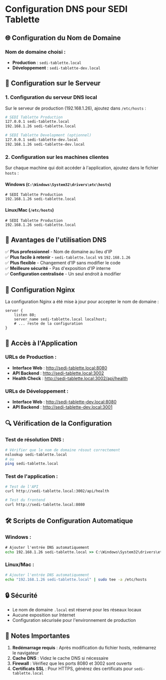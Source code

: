 # Configuration DNS pour SEDI Tablette

## 🌐 Configuration du Nom de Domaine

### **Nom de domaine choisi :**
- **Production** : `sedi-tablette.local`
- **Développement** : `sedi-tablette-dev.local`

## 🔧 Configuration sur le Serveur

### 1. **Configuration du serveur DNS local**

Sur le serveur de production (192.168.1.26), ajoutez dans `/etc/hosts` :

```bash
# SEDI Tablette Production
127.0.0.1 sedi-tablette.local
192.168.1.26 sedi-tablette.local

# SEDI Tablette Development (optionnel)
127.0.0.1 sedi-tablette-dev.local
192.168.1.26 sedi-tablette-dev.local
```

### 2. **Configuration sur les machines clientes**

Sur chaque machine qui doit accéder à l'application, ajoutez dans le fichier `hosts` :

#### **Windows** (`C:\Windows\System32\drivers\etc\hosts`)
```
# SEDI Tablette Production
192.168.1.26 sedi-tablette.local
```

#### **Linux/Mac** (`/etc/hosts`)
```
# SEDI Tablette Production
192.168.1.26 sedi-tablette.local
```

## 🚀 **Avantages de l'utilisation DNS**

✅ **Plus professionnel** - Nom de domaine au lieu d'IP  
✅ **Plus facile à retenir** - `sedi-tablette.local` vs `192.168.1.26`  
✅ **Plus flexible** - Changement d'IP sans modifier le code  
✅ **Meilleure sécurité** - Pas d'exposition d'IP interne  
✅ **Configuration centralisée** - Un seul endroit à modifier  

## 🔧 **Configuration Nginx**

La configuration Nginx a été mise à jour pour accepter le nom de domaine :

```nginx
server {
    listen 80;
    server_name sedi-tablette.local localhost;
    # ... reste de la configuration
}
```

## 📱 **Accès à l'Application**

### **URLs de Production :**
- **Interface Web** : http://sedi-tablette.local:8080
- **API Backend** : http://sedi-tablette.local:3002
- **Health Check** : http://sedi-tablette.local:3002/api/health

### **URLs de Développement :**
- **Interface Web** : http://sedi-tablette-dev.local:8080
- **API Backend** : http://sedi-tablette-dev.local:3001

## 🔍 **Vérification de la Configuration**

### **Test de résolution DNS :**
```bash
# Vérifier que le nom de domaine résout correctement
nslookup sedi-tablette.local
# ou
ping sedi-tablette.local
```

### **Test de l'application :**
```bash
# Test de l'API
curl http://sedi-tablette.local:3002/api/health

# Test du frontend
curl http://sedi-tablette.local:8080
```

## 🛠️ **Scripts de Configuration Automatique**

### **Windows :**
```cmd
# Ajouter l'entrée DNS automatiquement
echo 192.168.1.26 sedi-tablette.local >> C:\Windows\System32\drivers\etc\hosts
```

### **Linux/Mac :**
```bash
# Ajouter l'entrée DNS automatiquement
echo "192.168.1.26 sedi-tablette.local" | sudo tee -a /etc/hosts
```

## 🔒 **Sécurité**

- Le nom de domaine `.local` est réservé pour les réseaux locaux
- Aucune exposition sur Internet
- Configuration sécurisée pour l'environnement de production

## 📝 **Notes Importantes**

1. **Redémarrage requis** : Après modification du fichier hosts, redémarrez le navigateur
2. **Cache DNS** : Videz le cache DNS si nécessaire
3. **Firewall** : Vérifiez que les ports 8080 et 3002 sont ouverts
4. **Certificats SSL** : Pour HTTPS, générez des certificats pour `sedi-tablette.local`
